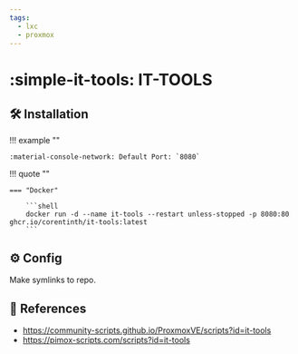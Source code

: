```yaml
---
tags:
  - lxc
  - proxmox
---
```

# :simple-it-tools: IT-TOOLS

## :hammer_and_wrench: Installation

!!! example ""

    :material-console-network: Default Port: `8080`


!!! quote ""

    === "Docker"

        ```shell
        docker run -d --name it-tools --restart unless-stopped -p 8080:80 ghcr.io/corentinth/it-tools:latest
        ```

## :gear: Config

Make symlinks to repo.

## :link: References

- <https://community-scripts.github.io/ProxmoxVE/scripts?id=it-tools>
- <https://pimox-scripts.com/scripts?id=it-tools>
